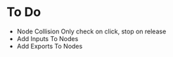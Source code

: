 # To Do
- Node Collision Only check on click, stop on release
- Add Inputs To Nodes
- Add Exports To Nodes
